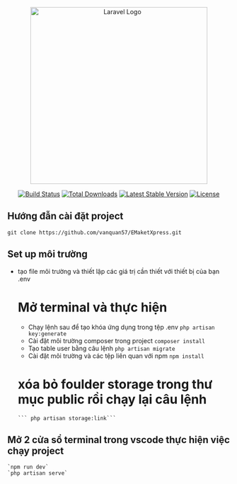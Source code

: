 <p align="center"><a href="https://laravel.com" target="_blank"><img src="https://raw.githubusercontent.com/laravel/art/master/logo-lockup/5%20SVG/2%20CMYK/1%20Full%20Color/laravel-logolockup-cmyk-red.svg" width="400" alt="Laravel Logo"></a></p>

<p align="center">
<a href="https://github.com/laravel/framework/actions"><img src="https://github.com/laravel/framework/workflows/tests/badge.svg" alt="Build Status"></a>
<a href="https://packagist.org/packages/laravel/framework"><img src="https://img.shields.io/packagist/dt/laravel/framework" alt="Total Downloads"></a>
<a href="https://packagist.org/packages/laravel/framework"><img src="https://img.shields.io/packagist/v/laravel/framework" alt="Latest Stable Version"></a>
<a href="https://packagist.org/packages/laravel/framework"><img src="https://img.shields.io/packagist/l/laravel/framework" alt="License"></a>
</p>

## Hướng đẫn cài đặt project
```git clone https://github.com/vanquan57/EMaketXpress.git```
## Set up môi trường 
- tạo file môi trường và thiết lập các giá trị cần thiết với thiết bị của bạn
  .env
  # Mở terminal và thực hiện 
    - Chạy lệnh sau để tạo khóa ứng dụng trong tệp .env
       ```php artisan key:generate ```
    - Cài đặt môi trường composer trong project
      ```composer install```
    - Tạo table user bằng câu lệnh 
      ```php artisan migrate```
    - Cài đặt môi trường và các tệp liên quan với npm
       ``` npm install ```
  # xóa bỏ foulder storage trong thư mục public rồi chạy lại câu lệnh 
      ``` php artisan storage:link```
 ##  Mở 2 cửa sổ terminal trong vscode thực hiện việc chạy project
    `npm run dev`
    `php artisan serve`


